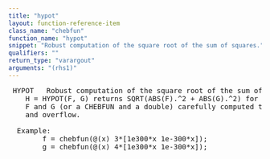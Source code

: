 ```yaml
---
title: "hypot"
layout: function-reference-item
class_name: "chebfun"
function_name: "hypot"
snippet: "Robust computation of the square root of the sum of squares."
qualifiers: ""
return_type: "varargout"
arguments: "(rhs1)"
---
```


<pre class="help-text"> HYPOT   Robust computation of the square root of the sum of squares.
    H = HYPOT(F, G) returns SQRT(ABS(F).^2 + ABS(G).^2) for two CHEBFUN objects
    F and G (or a CHEBFUN and a double) carefully computed to avoid underflow
    and overflow.
 
  Example:
        f = chebfun(@(x) 3*[1e300*x 1e-300*x]);
        g = chebfun(@(x) 4*[1e300*x 1e-300*x]);
        